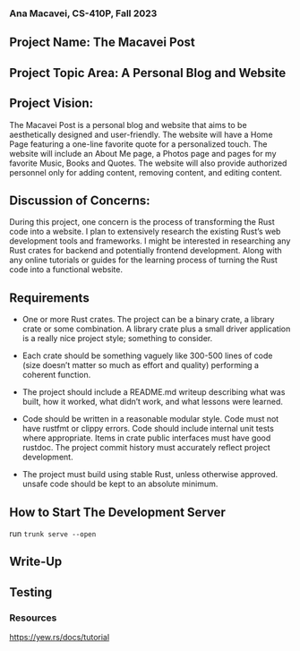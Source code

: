 ### Ana Macavei, CS-410P, Fall 2023

## Project Name: The Macavei Post

## Project Topic Area: A Personal Blog and Website

## Project Vision: 
The Macavei Post is a personal blog and website that aims to be aesthetically designed and user-friendly. The website will have a Home Page featuring a one-line favorite quote for a personalized touch. The website will include an About Me page, a Photos page and pages for my favorite Music, Books and Quotes. The website will also provide authorized personnel only for adding content, removing content, and editing content. 

## Discussion of Concerns:
During this project, one concern is the process of transforming the Rust code into a website. I plan to extensively research the existing Rust’s web development tools and frameworks. I might be interested in researching any Rust crates for backend and potentially frontend development. Along with any online tutorials or guides for the learning process of turning the Rust code into a functional website. 

## Requirements

- One or more Rust crates. The project can be a binary crate, a library
crate or some combination. A library crate plus a small driver application
is a really nice project style; something to consider.

- Each crate should be something vaguely like 300-500 lines of code (size
doesn’t matter so much as effort and quality) performing a coherent
function.

- The project should include a README.md writeup describing what was built,
how it worked, what didn’t work, and what lessons were learned.

- Code should be written in a reasonable modular style. Code must not have
rustfmt or clippy errors. Code should include internal unit tests where
appropriate. Items in crate public interfaces must have good rustdoc. The
project commit history must accurately reflect project development.

- The project must build using stable Rust, unless otherwise approved. 
unsafe code should be kept to an absolute minimum.

## How to Start The Development Server

run `trunk serve --open`

## Write-Up

## Testing

### Resources

https://yew.rs/docs/tutorial 
